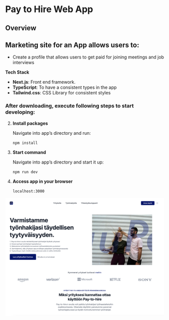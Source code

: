 # Pay to Hire Web App

## Overview

## Marketing site for an App allows users to:

-   Create a profile that allows users to get paid for joining meetings and job interviews

**Tech Stack**

-   **Next.js**: Front end framework.
-   **TypeScript**: To have a consistent types in the app
-   **Tailwind.css**: CSS Library for consistent styles

### After downloading, execute following steps to start developing:

2.  **Install packages**

    Navigate into app’s directory and run:

    ```shell
    npm install
    ```

3.  **Start command**

    Navigate into app’s directory and start it up:

    ```shell
    npm run dev
    ```

4.  **Access app in your browser**

    ```shell
    localhost:3000
    ```

![App Screenshot](https://raw.githubusercontent.com/alluster/pay-to-hire/master/public/img/screenshot.png)
